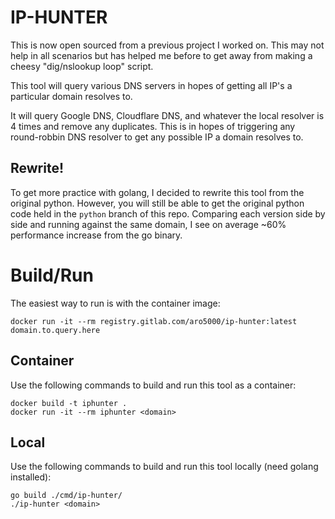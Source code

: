 # IP-HUNTER
This is now open sourced from a previous project I worked on. This may not help in all scenarios but has helped me before to get away from making a cheesy "dig/nslookup loop" script.

This tool will query various DNS servers in hopes of getting all IP's a particular domain resolves to.

It will query Google DNS, Cloudflare DNS, and whatever the local resolver is 4 times and remove any
duplicates. This is in hopes of triggering any round-robbin DNS resolver to get any possible IP a
domain resolves to.

## Rewrite!
To get more practice with golang, I decided to rewrite this tool from the original python. However, you will still be able to get the original python code held in the `python` branch of this repo. Comparing each version side by side and running against the same domain, I see on average ~60% performance increase from the go binary.

# Build/Run
The easiest way to run is with the container image:
```
docker run -it --rm registry.gitlab.com/aro5000/ip-hunter:latest domain.to.query.here
```

## Container
Use the following commands to build and run this tool as a container:
```
docker build -t iphunter .
docker run -it --rm iphunter <domain>
```

## Local
Use the following commands to build and run this tool locally (need golang installed):
```
go build ./cmd/ip-hunter/
./ip-hunter <domain>
```
